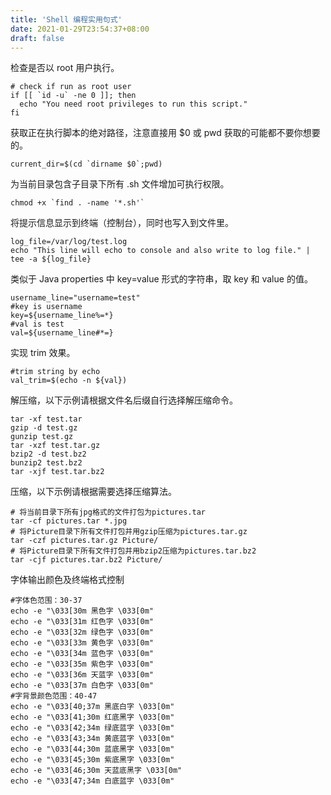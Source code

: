 ```yaml
---
title: 'Shell 编程实用句式'
date: 2021-01-29T23:54:37+08:00
draft: false
---
```


检查是否以 root 用户执行。

```shell
# check if run as root user
if [[ `id -u` -ne 0 ]]; then
  echo "You need root privileges to run this script."
fi
```

获取正在执行脚本的绝对路径，注意直接用 $0 或 pwd 获取的可能都不要你想要的。

```shell
current_dir=$(cd `dirname $0`;pwd)
```

为当前目录包含子目录下所有 .sh 文件增加可执行权限。

```shell
chmod +x `find . -name '*.sh'`
```

将提示信息显示到终端（控制台），同时也写入到文件里。

```shell
log_file=/var/log/test.log
echo "This line will echo to console and also write to log file." | tee -a ${log_file}
```

类似于 Java properties 中 key=value 形式的字符串，取 key 和 value 的值。

```shell
username_line="username=test"
#key is username
key=${username_line%=*}
#val is test
val=${username_line#*=}
```

实现 trim 效果。

```shell
#trim string by echo
val_trim=$(echo -n ${val})
```

解压缩，以下示例请根据文件名后缀自行选择解压缩命令。

```shell
tar -xf test.tar
gzip -d test.gz
gunzip test.gz
tar -xzf test.tar.gz
bzip2 -d test.bz2
bunzip2 test.bz2
tar -xjf test.tar.bz2
```

压缩，以下示例请根据需要选择压缩算法。

```shell
# 将当前目录下所有jpg格式的文件打包为pictures.tar
tar -cf pictures.tar *.jpg
# 将Picture目录下所有文件打包并用gzip压缩为pictures.tar.gz
tar -czf pictures.tar.gz Picture/
# 将Picture目录下所有文件打包并用bzip2压缩为pictures.tar.bz2
tar -cjf pictures.tar.bz2 Picture/
```

字体输出颜色及终端格式控制

```shell
#字体色范围：30-37
echo -e "\033[30m 黑色字 \033[0m"
echo -e "\033[31m 红色字 \033[0m"
echo -e "\033[32m 绿色字 \033[0m"
echo -e "\033[33m 黄色字 \033[0m"
echo -e "\033[34m 蓝色字 \033[0m"
echo -e "\033[35m 紫色字 \033[0m"
echo -e "\033[36m 天蓝字 \033[0m"
echo -e "\033[37m 白色字 \033[0m"
#字背景颜色范围：40-47
echo -e "\033[40;37m 黑底白字 \033[0m"
echo -e "\033[41;30m 红底黑字 \033[0m"
echo -e "\033[42;34m 绿底蓝字 \033[0m"
echo -e "\033[43;34m 黄底蓝字 \033[0m"
echo -e "\033[44;30m 蓝底黑字 \033[0m"
echo -e "\033[45;30m 紫底黑字 \033[0m"
echo -e "\033[46;30m 天蓝底黑字 \033[0m"
echo -e "\033[47;34m 白底蓝字 \033[0m"
```
